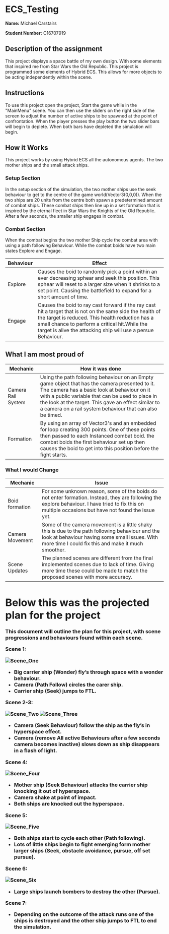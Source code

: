 # ECS_Testing

**Name:** Michael Carstairs

**Student Number:** C16707919

<h2> Description of the assignment </h2>
<p> 
This project displays a space battle of my own design. With some elements that inspired me from Star Wars the Old Republic. This project is programmed some elements of Hybrid ECS. This allows for more objects to be acting independently within the scene. 
</p>

<h2> Instructions </h2>

<p>
To use this project open the project, Start the game while in the "MainMenu" scene. 
You can then use the sliders on the right side of the screen to adjust the number of active ships to be spawned at the point of confrontation. 
When the player presses the play button the two slider bars will begin to deplete. 
When both bars have depleted the simulation will begin.
</p>

<h2>How it Works </h2>
<p>
This project works by using Hybrid ECS all the autonomous agents. The two mother ships and the small attack ships. </br>
<h3>Setup Section</h3>
In the setup section of the simulation, the two mother ships use the seek behaviour to get to the centre of the game world(Vector3(0,0,0)). 
When the two ships are 20 units from the centre both spawn a predetermined amount of combat ships. These combat ships then line up in a set formation that is inspired by the eternal fleet in Star Wars the Knights of the Old Republic. After a few seconds, the smaller ship engages in combat. </br>
<h3>Combat Section</h3>
When the combat begins the two mother Ship cycle the combat area with using a path following Behaviour. While the combat boids have two main states Explore and Engage. 

|Behaviour| Effect |
|---------|--------|
|Explore  |Causes the boid to randomly pick a point within an ever decreasing sphear and seek this position. This sphear will reset to a larger size when it shrinks to a set point. Causing the battlefield to expand for a short amount of time.|
|Engage   |Causes the boid to ray cast forward if the ray cast hit a target that is not on the same side the health of the target is reduced. This health reduction has a small chance to perform a critical hit.While the target is alive the attacking ship will use a persue Behaviour.|
</p> 
<h2>What I am most proud of</h2>
<p>
 
|Mechanic| How it was done|
|--------|----------------|
|Camera Rail System|Using the path following behaviour on an Empty game object that has the camera presented to it. The camera has a basic look at behaviour on it with a public variable that can be used to place in the look at the target. This gave an effect similar to a camera on a rail system behaviour that can also be timed.|
|Formation|By using an array of Vector3's and an embedded for loop creating 300 points. One of these points then passed to each Instanced combat boid. the combat boids the first behaviour set up then causes the boid to get into this position before the fight starts.|
</p>

<h3> What I would Change<h/3>
 <p>
  
|Mechanic|Issue|
|--------|----------------|
|Boid formation|For some unknown reason, some of the boids do not enter formation. Instead, they are following the explore behaviour. I have tried to fix this on multiple occasions but have not found the issue yet.|
|Camera Movement|Some of the camera movement is a little shaky this is due to the path following behaviour and the look at behaviour having some small issues. With more time I could fix this and make it much smoother.|
|Scene Updates|The planned scenes are different from the final implemented scenes due to lack of time. Giving more time these could be made to match the proposed scenes with more accuracy.|

</p>



<h1>Below this was the projected plan for the project</h1>

This document will outline the plan for this project, with scene progressions and behaviours found within each scene. 

**Scene 1:** 

![Scene_One](https://github.com/Ignisdeus/ECS_Testing/blob/master/Images/Scene_One.jpg)
 
-	Big carrier ship (Wonder) fly’s through space with a wonder behaviour. 
-	Camera (Path Follow) circles the carer ship.
-	Carrier ship (Seek) jumps to FTL.

**Scene 2-3:**

  ![Scene_Two](https://github.com/Ignisdeus/ECS_Testing/blob/master/Images/Scene_Two.jpg)
  ![Scene_Three](https://github.com/Ignisdeus/ECS_Testing/blob/master/Images/Scene_Three.jpg)
-	Camera (Seek Behaviour) follow the ship as the fly’s in hyperspace effect. 
-	Camera (remove All active Behaviours after a few seconds camera becomes inactive) slows down as ship disappears in a flash of light. 
 
**Scene 4:** 

 ![Scene_Four](https://github.com/Ignisdeus/ECS_Testing/blob/master/Images/Scene_Four.jpg)
-	Mother ship (Seek Behaviour) attacks the carrier ship knocking it out of hyperspace.
-	Camera shake at point of impact. 
-	Both ships are knocked out the hyperspace. 

**Scene 5:** 

 ![Scene_Five](https://github.com/Ignisdeus/ECS_Testing/blob/master/Images/Scene_Five.jpg)
-	Both ships start to cycle each other (Path following).
-	Lots of little ships begin to fight emerging form mother larger ships (Seek, obstacle avoidance, pursue, off set pursue).

**Scene 6:** 

 ![Scene_Six](https://github.com/Ignisdeus/ECS_Testing/blob/master/Images/Scene_Six.jpg)
-	Large ships launch bombers to destroy the other (Pursue).

**Scene 7:** 

-	Depending on the outcome of the attack runs one of the ships is destroyed and the other ship jumps to FTL to end the simulation. 
 
